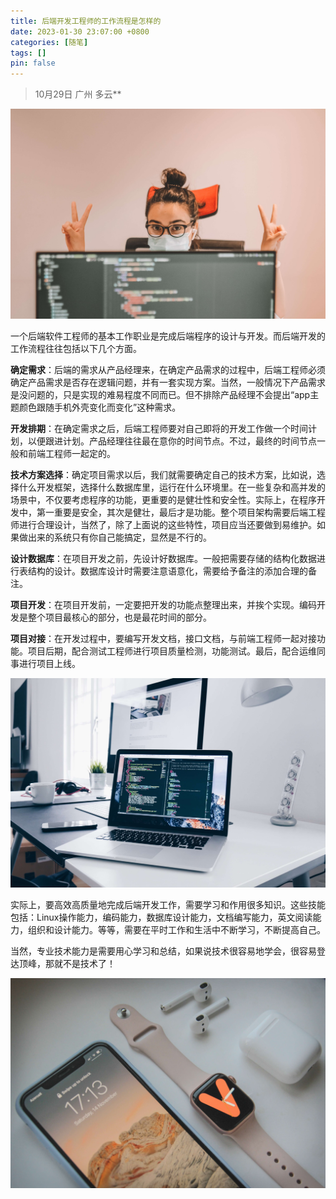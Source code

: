 ```yaml
---
title: 后端开发工程师的工作流程是怎样的
date: 2023-01-30 23:07:00 +0800
categories: [随笔]
tags: []
pin: false
---
```


> 10月29日    广州    多云**

![211029-01.jpg](/img/reading/05-01.jpg)

一个后端软件工程师的基本工作职业是完成后端程序的设计与开发。而后端开发的工作流程往往包括以下几个方面。

**确定需求**：后端的需求从产品经理来，在确定产品需求的过程中，后端工程师必须确定产品需求是否存在逻辑问题，并有一套实现方案。当然，一般情况下产品需求是没问题的，只是实现的难易程度不同而已。但不排除产品经理不会提出“app主题颜色跟随手机外壳变化而变化”这种需求。

**开发排期**：在确定需求之后，后端工程师要对自己即将的开发工作做一个时间计划，以便跟进计划。产品经理往往最在意你的时间节点。不过，最终的时间节点一般和前端工程师一起定的。

**技术方案选择**：确定项目需求以后，我们就需要确定自己的技术方案，比如说，选择什么开发框架，选择什么数据库里，运行在什么环境里。在一些复杂和高并发的场景中，不仅要考虑程序的功能，更重要的是健壮性和安全性。实际上，在程序开发中，第一重要是安全，其次是健壮，最后才是功能。整个项目架构需要后端工程师进行合理设计，当然了，除了上面说的这些特性，项目应当还要做到易维护。如果做出来的系统只有你自己能搞定，显然是不行的。

**设计数据库**：在项目开发之前，先设计好数据库。一般把需要存储的结构化数据进行表结构的设计。数据库设计时需要注意语意化，需要给予备注的添加合理的备注。

**项目开发**：在项目开发前，一定要把开发的功能点整理出来，并挨个实现。编码开发是整个项目最核心的部分，也是最花时间的部分。

**项目对接**：在开发过程中，要编写开发文档，接口文档，与前端工程师一起对接功能。项目后期，配合测试工程师进行项目质量检测，功能测试。最后，配合运维同事进行项目上线。

![211029-02.jpg](/img/reading/05-02.jpg)

实际上，要高效高质量地完成后端开发工作，需要学习和作用很多知识。这些技能包括：Linux操作能力，编码能力，数据库设计能力，文档编写能力，英文阅读能力，组织和设计能力。等等，需要在平时工作和生活中不断学习，不断提高自己。

当然，专业技术能力是需要用心学习和总结，如果说技术很容易地学会，很容易登达顶峰，那就不是技术了！

![211029-03.jpg](/img/reading/05-03.jpg)

